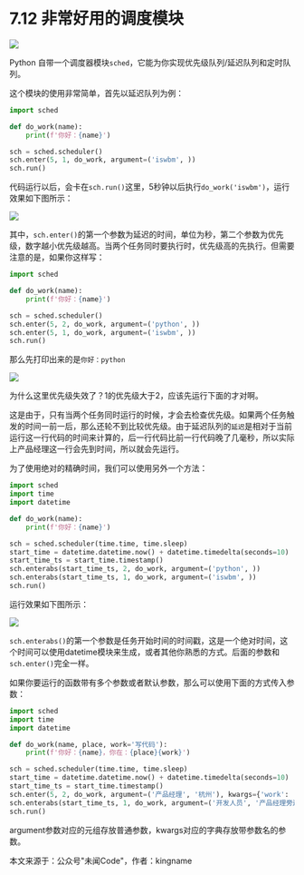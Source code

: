 # 7.12 非常好用的调度模块

![](http://image.iswbm.com/20200804124133.png)

Python 自带一个调度器模块`sched`，它能为你实现优先级队列/延迟队列和定时队列。

这个模块的使用非常简单，首先以延迟队列为例：

```python
import sched

def do_work(name):
    print(f'你好：{name}')

sch = sched.scheduler()
sch.enter(5, 1, do_work, argument=('iswbm', ))
sch.run()
```

代码运行以后，会卡在`sch.run()`这里，5秒钟以后执行`do_work('iswbm')`，运行效果如下图所示：

![](http://image.iswbm.com/20210521215217.png)

其中，`sch.enter()`的第一个参数为延迟的时间，单位为秒，第二个参数为优先级，数字越小优先级越高。当两个任务同时要执行时，优先级高的先执行。但需要注意的是，如果你这样写：

```python
import sched

def do_work(name):
    print(f'你好：{name}')

sch = sched.scheduler()
sch.enter(5, 2, do_work, argument=('python', ))
sch.enter(5, 1, do_work, argument=('iswbm', ))
sch.run()
```

那么先打印出来的是`你好：python` 

![](http://image.iswbm.com/20210521215257.png)

为什么这里优先级失效了？1的优先级大于2，应该先运行下面的才对啊。

这是由于，只有当两个任务同时运行的时候，才会去检查优先级。如果两个任务触发的时间一前一后，那么还轮不到比较优先级。由于延迟队列的`延迟`是相对于当前运行这一行代码的时间来计算的，后一行代码比前一行代码晚了几毫秒，所以实际上产品经理这一行会先到时间，所以就会先运行。

为了使用绝对的精确时间，我们可以使用另外一个方法：

```python
import sched
import time
import datetime

def do_work(name):
    print(f'你好：{name}')

sch = sched.scheduler(time.time, time.sleep)
start_time = datetime.datetime.now() + datetime.timedelta(seconds=10)
start_time_ts = start_time.timestamp()
sch.enterabs(start_time_ts, 2, do_work, argument=('python', ))
sch.enterabs(start_time_ts, 1, do_work, argument=('iswbm', ))
sch.run()
```

运行效果如下图所示：

![](http://image.iswbm.com/20210521215402.png)

`sch.enterabs()`的第一个参数是任务开始时间的时间戳，这是一个绝对时间，这个时间可以使用datetime模块来生成，或者其他你熟悉的方式。后面的参数和`sch.enter()`完全一样。

如果你要运行的函数带有多个参数或者默认参数，那么可以使用下面的方式传入参数：

```python
import sched
import time
import datetime

def do_work(name, place, work='写代码'):
    print(f'你好：{name}，你在：{place}{work}')

sch = sched.scheduler(time.time, time.sleep)
start_time = datetime.datetime.now() + datetime.timedelta(seconds=10)
start_time_ts = start_time.timestamp()
sch.enter(5, 2, do_work, argument=('产品经理', '杭州'), kwargs={'work': '写需求文档'})
sch.enterabs(start_time_ts, 1, do_work, argument=('开发人员', '产品经理旁边'), kwargs={'work': '看着她'})
sch.run()
```

argument参数对应的元组存放普通参数，kwargs对应的字典存放带参数名的参数。

本文来源于：公众号"未闻Code"，作者：kingname



